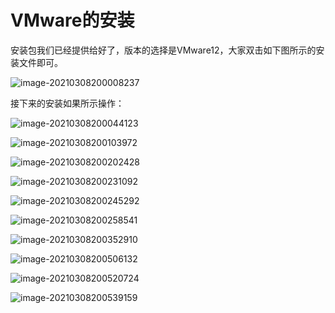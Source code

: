 # VMware的安装

安装包我们已经提供给好了，版本的选择是VMware12，大家双击如下图所示的安装文件即可。

![image-20210308200008237](vmImg\image-20210308200008237.png)

接下来的安装如果所示操作：

![image-20210308200044123](vmImg\image-20210308200044123.png)

![image-20210308200103972](vmImg\image-20210308200103972.png)

![image-20210308200202428](vmImg\image-20210308200202428.png)

![image-20210308200231092](vmImg\image-20210308200231092.png)

![image-20210308200245292](vmImg\image-20210308200245292.png)

![image-20210308200258541](vmImg\image-20210308200258541.png)

![image-20210308200352910](vmImg\image-20210308200352910.png)

![image-20210308200506132](vmImg\image-20210308200506132.png)

![image-20210308200520724](vmImg\image-20210308200520724.png)

![image-20210308200539159](vmImg\image-20210308200539159.png)

